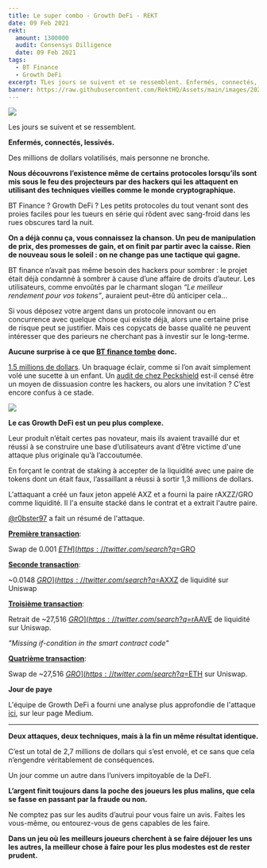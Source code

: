 ```yaml
---
title: Le super combo - Growth DeFi - REKT
date: 09 Feb 2021
rekt: 
  amount: 1300000
  audit: Consensys Dilligence
  date: 09 Feb 2021
tags:
  - BT Finance
  - Growth DeFi
excerpt: TLes jours se suivent et se ressemblent. Enfermés, connectés, lessivés. Des millions de dollars volatilisés, mais personne ne bronche. BT Finance? Growth DeFi? BT Finance ? Growth DeFi ? Les petits protocoles du tout venant sont des proies faciles pour les tueurs en série qui rôdent avec sang-froid dans les rues obscures tard la nuit.
banner: https://raw.githubusercontent.com/RektHQ/Assets/main/images/2021/02/header-big-combo.jpg
---
```


![](https://raw.githubusercontent.com/RektHQ/Assets/main/images/2021/02/header-big-combo.jpg)

Les jours se suivent et se ressemblent.

**Enfermés, connectés, lessivés.**

Des millions de dollars volatilisés, mais personne ne bronche.

**Nous découvrons l’existence même de certains protocoles lorsqu’ils sont mis sous le feu des projecteurs par des hackers qui les attaquent en utilisant des techniques vieilles comme le monde cryptographique.**

BT Finance ? Growth DeFi ? Les petits protocoles du tout venant sont des proies faciles pour les tueurs en série qui rôdent avec sang-froid dans les rues obscures tard la nuit. 

**On a déjà connu ça, vous connaissez la chanson. Un peu de manipulation de prix, des promesses de gain, et on finit par partir avec la caisse. Rien de nouveau sous le soleil : on ne change pas une tactique qui gagne.**

BT finance n’avait pas même besoin des hackers pour sombrer : le projet était déjà condamné à sombrer à cause d’une affaire de droits d’auteur. Les utilisateurs, comme envoûtés par le charmant slogan _“Le meilleur rendement pour vos tokens”_, auraient peut-être dû anticiper cela…

Si vous déposez votre argent dans un protocole innovant ou en concurrence avec quelque chose qui existe déjà, alors une certaine prise de risque peut se justifier. Mais ces copycats de basse qualité ne peuvent intéresser que des parieurs ne cherchant pas à investir sur le long-terme.

**Aucune surprise à ce que [BT finance tombe](https://twitter.com/emilianobonassi/status/1358884929313140736?s=20) donc.**

[1.5 millions de dollars](https://etherscan.io/tx/0x82f95242963ac274d63e78234cb71c156f3135c32037e7e5b4424a6043da2a9a). Un braquage éclair, comme si l’on avait simplement volé une sucette à un enfant. Un [audit de chez Peckshield](https://github.com/peckshield/publications/blob/master/audit_reports/peckshield-audit-report-btdotfinance-v1.0.pdf) est-il censé être un moyen de dissuasion contre les hackers, ou alors une invitation ? C’est encore confus à ce stade.

![](https://raw.githubusercontent.com/RektHQ/Assets/main/images/2021/02/the-big-combo-middle-image-4.jpg)

**Le cas Growth DeFi est un peu plus complexe.**

Leur produit n’était certes pas novateur, mais ils avaient travaillé dur et réussi à se construire une base d’utilisateurs avant d’être victime d'une attaque plus originale qu’à l’accoutumée.

En forçant le contrat de staking à accepter de la liquidité avec une paire de tokens dont un était faux, l’assaillant a réussi à sortir 1,3 millions de dollars.

L'attaquant a créé un faux jeton appelé AXZ et a fourni la paire rAXZZ/GRO comme liquidité. Il l'a ensuite stacké dans le contrat et a extrait l'autre paire.

[@r0bster97](https://twitter.com/r0bster97/status/1358858462579539968?s=20) a fait un résumé de l'attaque.

[**Première transaction**](https://etherscan.io/tx/0x97373e454e0d5bc7b552de8075c33ea257f570bea519dc2c6220658257b304b5):

Swap de 0.001 [$ETH](https://twitter.com/search?q=%24ETH&src=cashtag_click) pour ~0.0148 [$GRO](https://twitter.com/search?q=%24GRO&src=cashtag_click)

[**Seconde transaction**](https://etherscan.io/tx/0x97373e454e0d5bc7b552de8075c33ea257f570bea519dc2c6220658257b304b5):

~0.0148 [$GRO](https://twitter.com/search?q=%24GRO&src=cashtag_click) et 100,000,000,000 [$AXXZ](https://twitter.com/search?q=%24AXZ&src=cashtag_click) de liquidité sur Uniswap

[**Troisième transaction**](https://etherscan.io/tx/0x2152214a6be27a904af5a25e77fdca92ae60c6a9d7d298a41f88558649a41a23):

Retrait de ~27,516 [$GRO](https://twitter.com/search?q=%24GRO&src=cashtag_click) et de ~1,218 [$rAAVE](https://twitter.com/search?q=%24rAAVE&src=cashtag_click) de liquidité sur Uniswap.

_"Missing if-condition in the smart contract code"_

[**Quatrième transaction**](https://etherscan.io/tx/0xffef18b38096c96c1f6be784ea0ebb07964137858e38f3d65858a79e6a96797f):

Swap de ~27,516 [$GRO](https://twitter.com/search?q=%24GRO&src=cashtag_click) pour ~597 [$ETH](https://twitter.com/search?q=%24ETH&src=cashtag_click) sur Uniswap.

**Jour de paye**

L'équipe de Growth DeFi a fourni une analyse plus approfondie de l'attaque [ici](https://growthdefi.medium.com/raave-farming-contract-exploit-explained-f3b6f0b3c1b3), sur leur page Medium.

---

**Deux attaques, deux techniques, mais à la fin un même résultat identique.**

C’est un total de 2,7 millions de dollars qui s’est envolé, et ce sans que cela n’engendre véritablement de conséquences. 

Un jour comme un autre dans l’univers impitoyable de la DeFI.

**L’argent finit toujours dans la poche des joueurs les plus malins, que cela se fasse en passant par la fraude ou non.**

Ne comptez pas sur les audits d’autrui pour vous faire un avis. Faites les vous-même, ou entourez-vous de gens capables de les faire.

**Dans un jeu où les meilleurs joueurs cherchent à se faire déjouer les uns les autres, la meilleur chose à faire pour les plus modestes est de rester prudent.**
